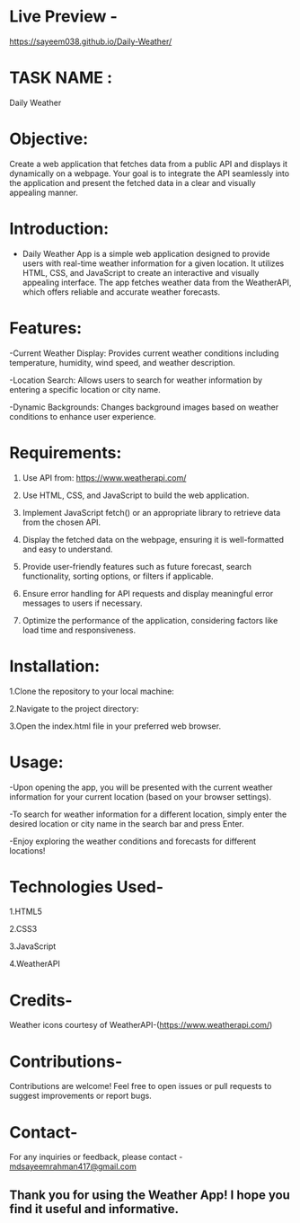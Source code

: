 # Live Preview - 
https://sayeem038.github.io/Daily-Weather/
# TASK NAME : 
Daily Weather
# Objective: 
Create a web application that fetches data from a public API and displays it dynamically on a webpage. Your goal is to integrate the API seamlessly into the application and present the fetched data in a clear and visually appealing manner.
# Introduction:
- Daily Weather App is a simple web application designed to provide users with real-time weather information for a given location. It utilizes HTML, CSS, and JavaScript to create an interactive and visually appealing interface. The app fetches weather data from the WeatherAPI, which offers reliable and accurate weather forecasts.

# Features:
-Current Weather Display: Provides current weather conditions including temperature, humidity, wind speed, and weather description.

-Location Search: Allows users to search for weather information by entering a specific location or city name.

-Dynamic Backgrounds: Changes background images based on weather conditions to enhance user experience.

# Requirements:
1. Use API from: https://www.weatherapi.com/

2. Use HTML, CSS, and JavaScript to build the web application.

3. Implement JavaScript fetch() or an appropriate library to retrieve data from the chosen
API.

4. Display the fetched data on the webpage, ensuring it is well-formatted and easy to
understand.

5. Provide user-friendly features such as future forecast, search functionality, sorting
options, or filters if applicable.

6. Ensure error handling for API requests and display meaningful error messages to users if
necessary.

7. Optimize the performance of the application, considering factors like load time and
responsiveness.


# Installation:
1.Clone the repository to your local machine:

2.Navigate to the project directory:

3.Open the index.html file in your preferred web browser.

# Usage:
-Upon opening the app, you will be presented with the current weather information for your current location (based on your browser settings).

-To search for weather information for a different location, simply enter the desired location or city name in the search bar and press Enter.

-Enjoy exploring the weather conditions and forecasts for different locations!

# Technologies Used-
1.HTML5

2.CSS3

3.JavaScript 

4.WeatherAPI

# Credits-
Weather icons courtesy of WeatherAPI-(https://www.weatherapi.com/)

# Contributions-
Contributions are welcome! Feel free to open issues or pull requests to suggest improvements or report bugs.

# Contact-
For any inquiries or feedback, please contact - mdsayeemrahman417@gmail.com

## Thank you for using the Weather App! I hope you find it useful and informative.
